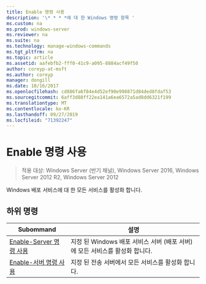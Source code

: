 ```yaml
---
title: Enable 명령 사용
description: '\* * * *에 대 한 Windows 명령 항목 '
ms.custom: na
ms.prod: windows-server
ms.reviewer: na
ms.suite: na
ms.technology: manage-windows-commands
ms.tgt_pltfrm: na
ms.topic: article
ms.assetid: aafebfb2-fff0-41c9-a095-8884acf49f50
author: coreyp-at-msft
ms.author: coreyp
manager: dongill
ms.date: 10/16/2017
ms.openlocfilehash: cd886fa6f84e4d52ef90e998871d84ded8fdaf53
ms.sourcegitcommit: 6aff3d88ff22ea141a6ea6572a5ad8dd6321f199
ms.translationtype: MT
ms.contentlocale: ko-KR
ms.lasthandoff: 09/27/2019
ms.locfileid: "71392247"
---
```

# <a name="using-the-enable-command"></a>Enable 명령 사용

>적용 대상: Windows Server (반기 채널), Windows Server 2016, Windows Server 2012 R2, Windows Server 2012

Windows 배포 서비스에 대 한 모든 서비스를 활성화 합니다.
## <a name="subcommands"></a>하위 명령
|Subommand|설명|
|-------|--------|
|[Enable-Server 명령 사용](using-the-enable-server-command.md)|지정 된 Windows 배포 서비스 서버 (배포 서버)에 모든 서비스를 활성화 합니다.|
|[Enable-서버 명령 사용](using-the-enable-transportserver-command.md)|지정 된 전송 서버에서 모든 서비스를 활성화 합니다.|
